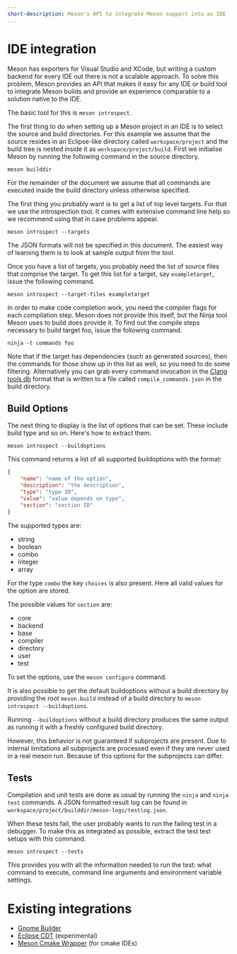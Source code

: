 ```yaml
---
short-description: Meson's API to integrate Meson support into an IDE
...
```


# IDE integration

Meson has exporters for Visual Studio and XCode, but writing a custom backend for every IDE out there is not a scalable approach. To solve this problem, Meson provides an API that makes it easy for any IDE or build tool to integrate Meson builds and provide an experience comparable to a solution native to the IDE.

The basic tool for this is `meson introspect`.

The first thing to do when setting up a Meson project in an IDE is to select the source and build directories. For this example we assume that the source resides in an Eclipse-like directory called `workspace/project` and the build tree is nested inside it as `workspace/project/build`. First we initialise Meson by running the following command in the source directory.

    meson builddir

For the remainder of the document we assume that all commands are executed inside the build directory unless otherwise specified.

The first thing you probably want is to get a list of top level targets. For that we use the introspection tool. It comes with extensive command line help so we recommend using that in case problems appear.

    meson introspect --targets

The JSON formats will not be specified in this document. The easiest way of learning them is to look at sample output from the tool.

Once you have a list of targets, you probably need the list of source files that comprise the target. To get this list for a target, say `exampletarget`, issue the following command.

    meson introspect --target-files exampletarget

In order to make code completion work, you need the compiler flags for each compilation step. Meson does not provide this itself, but the Ninja tool Meson uses to build does provide it. To find out the compile steps necessary to build target foo, issue the following command.

    ninja -t commands foo

Note that if the target has dependencies (such as generated sources), then the commands for those show up in this list as well, so you need to do some filtering. Alternatively you can grab every command invocation in the [Clang tools db](https://clang.llvm.org/docs/JSONCompilationDatabase.html) format that is written to a file called `compile_commands.json` in the build directory.

## Build Options

The next thing to display is the list of options that can be set. These include build type and so on. Here's how to extract them.

    meson introspect --buildoptions

This command returns a list of all supported buildoptions with the format:

```json
{
    "name": "name of the option",
    "description": "the description",
    "type": "type ID",
    "value": "value depends on type",
    "section": "section ID"
}
```

The supported types are:

 - string
 - boolean
 - combo
 - integer
 - array

For the type `combo` the key `choices` is also present. Here all valid values for the option are stored.

The possible values for `section` are:

 - core
 - backend
 - base
 - compiler
 - directory
 - user
 - test

To set the options, use the `meson configure` command.

It is also possible to get the default buildoptions without a build directory by providing the root `meson.build` instead of a build directory to `meson introspect --buildoptions`.

Running `--buildoptions` without a build directory produces the same output as running
it with a freshly configured build directory.

However, this behavior is not guaranteed if subprojects are present. Due to internal
limitations all subprojects are processed even if they are never used in a real meson run.
Because of this options for the subprojects can differ.

## Tests

Compilation and unit tests are done as usual by running the `ninja` and `ninja test` commands. A JSON formatted result log can be found in `workspace/project/builddir/meson-logs/testlog.json`.

When these tests fail, the user probably wants to run the failing test in a debugger. To make this as integrated as possible, extract the test test setups with this command.

    meson introspect --tests

This provides you with all the information needed to run the test: what command to execute, command line arguments and environment variable settings.

# Existing integrations

- [Gnome Builder](https://wiki.gnome.org/Apps/Builder)
- [Eclipse CDT](https://www.eclipse.org/cdt/) (experimental)
- [Meson Cmake Wrapper](https://github.com/prozum/meson-cmake-wrapper) (for cmake IDEs)